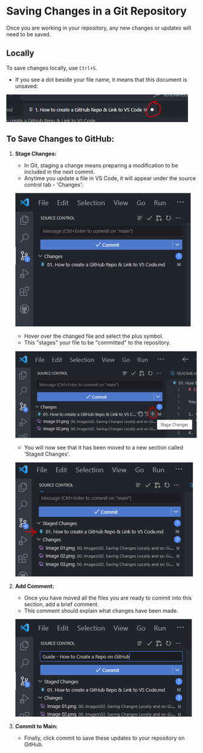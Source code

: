 # Saving Changes in a Git Repository

Once you are working in your repository, any new changes or updates will need to be saved.

## Locally

To save changes locally, use `Ctrl+S`.

- If you see a dot beside your file name, it means that this document is unsaved:

![Alt Text](/00.%20Images/02.%20Commiting%20Changes%20to%20GitHub%20from%20VS%20Code/Image%2001.png)


## To Save Changes to GitHub:

1. **Stage Changes:**
   - In Git, staging a change means preparing a modification to be included in the next commit.
   - Anytime you update a file in VS Code, it will appear under the source control tab - 'Changes':

   ![Alt Text](/00.%20Images/02.%20Commiting%20Changes%20to%20GitHub%20from%20VS%20Code/Image%2002.png)


   - Hover over the changed file and select the plus symbol.
   - This "stages" your file to be "committed" to the repository.

   ![Alt Text](/00.%20Images/02.%20Commiting%20Changes%20to%20GitHub%20from%20VS%20Code/Image%2003.png)


   - You will now see that it has been moved to a new section called 'Staged Changes'.

   ![Alt Text](/00.%20Images/02.%20Commiting%20Changes%20to%20GitHub%20from%20VS%20Code/Image%2004.png)


2. **Add Comment:**
   - Once you have moved all the files you are ready to commit into this section, add a brief comment.
   - This comment should explain what changes have been made.

   ![Alt Text](/00.%20Images/02.%20Commiting%20Changes%20to%20GitHub%20from%20VS%20Code/Image%2005.png)


3. **Commit to Main:**
   - Finally, click commit to save these updates to your repository on GitHub.
